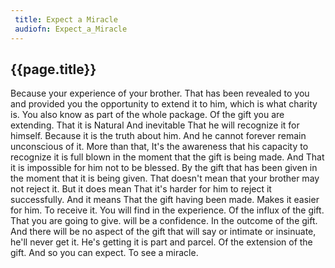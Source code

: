```yaml
---
 title: Expect a Miracle
 audiofn: Expect_a_Miracle
---
```


## {{page.title}}

Because your experience of your brother. That has been revealed to you
and provided you the opportunity to extend it to him, which is what
charity is. You also know as part of the whole package. Of the gift you
are extending. That it is Natural And inevitable That he will recognize
it for himself. Because it is the truth about him. And he cannot forever
remain unconscious of it. More than that, It's the awareness that his
capacity to recognize it is full blown in the moment that the gift is
being made. And That it is impossible for him not to be blessed. By the
gift that has been given in the moment that it is being given. That
doesn't mean that your brother may not reject it. But it does mean That
it's harder for him to reject it successfully. And it means That the
gift having been made. Makes it easier for him. To receive it. You will
find in the experience. Of the influx of the gift. That you are going to
give. will be a confidence. In the outcome of the gift. And there will
be no aspect of the gift that will say or intimate or insinuate, he'll
never get it. He's getting it is part and parcel. Of the extension of
the gift. And so you can expect. To see a miracle.

